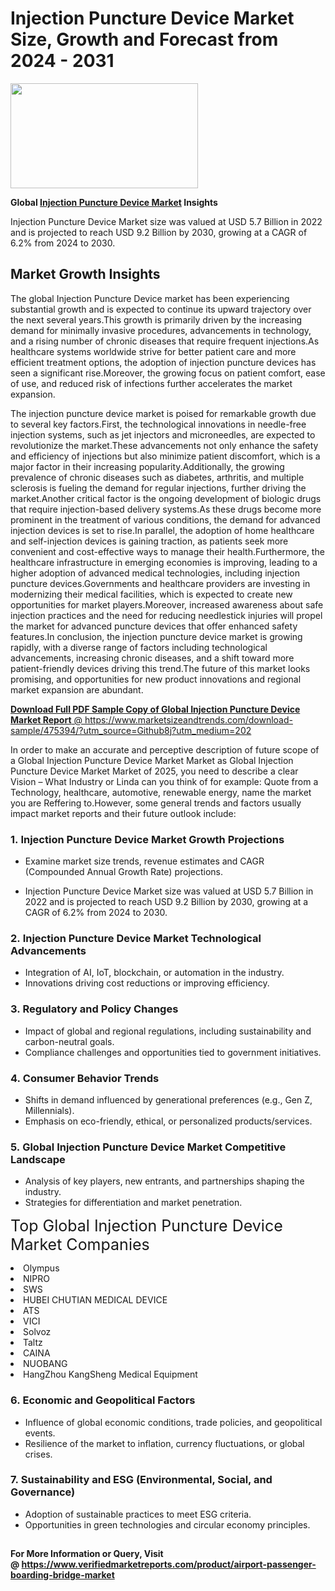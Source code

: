 <H1>Injection Puncture Device Market Size, Growth and Forecast from 2024 - 2031</H1><img class="aligncenter size-medium wp-image-584254" src="https://thirdeyenews.in/wp-content/uploads/2024/09/Global-Market-Research-300x168.jpeg" alt="" width="300" height="168" /><p><strong>Global&nbsp;<a href="https://www.marketsizeandtrends.com/download-sample/475394/?utm_source=Github8j?utm_medium=202">Injection Puncture Device Market</a> Insights</strong></p><p>Injection Puncture Device Market size was valued at USD 5.7 Billion in 2022 and is projected to reach USD 9.2 Billion by 2030, growing at a CAGR of 6.2% from 2024 to 2030.</p><p><h2>Market Growth Insights</h2> <p>The global Injection Puncture Device market has been experiencing substantial growth and is expected to continue its upward trajectory over the next several years.This growth is primarily driven by the increasing demand for minimally invasive procedures, advancements in technology, and a rising number of chronic diseases that require frequent injections.As healthcare systems worldwide strive for better patient care and more efficient treatment options, the adoption of injection puncture devices has seen a significant rise.Moreover, the growing focus on patient comfort, ease of use, and reduced risk of infections further accelerates the market expansion.</p> <p><a href="#"></a></p> <p>The injection puncture device market is poised for remarkable growth due to several key factors.First, the technological innovations in needle-free injection systems, such as jet injectors and microneedles, are expected to revolutionize the market.These advancements not only enhance the safety and efficiency of injections but also minimize patient discomfort, which is a major factor in their increasing popularity.Additionally, the growing prevalence of chronic diseases such as diabetes, arthritis, and multiple sclerosis is fueling the demand for regular injections, further driving the market.Another critical factor is the ongoing development of biologic drugs that require injection-based delivery systems.As these drugs become more prominent in the treatment of various conditions, the demand for advanced injection devices is set to rise.In parallel, the adoption of home healthcare and self-injection devices is gaining traction, as patients seek more convenient and cost-effective ways to manage their health.Furthermore, the healthcare infrastructure in emerging economies is improving, leading to a higher adoption of advanced medical technologies, including injection puncture devices.Governments and healthcare providers are investing in modernizing their medical facilities, which is expected to create new opportunities for market players.Moreover, increased awareness about safe injection practices and the need for reducing needlestick injuries will propel the market for advanced puncture devices that offer enhanced safety features.In conclusion, the injection puncture device market is growing rapidly, with a diverse range of factors including technological advancements, increasing chronic diseases, and a shift toward more patient-friendly devices driving this trend.The future of this market looks promising, and opportunities for new product innovations and regional market expansion are abundant.</p> <p><a href="#"></p><p><span class=""><strong>Download Full PDF Sample Copy of Global Injection Puncture Device Market Report</strong> @ <a href="https://www.marketsizeandtrends.com/download-sample/475394/?utm_source=Github8j?utm_medium=202" target="_blank">https://www.marketsizeandtrends.com/download-sample/475394/?utm_source=Github8j?utm_medium=202</a></span></p><p>In order to make an accurate and perceptive description of future scope of a Global&nbsp;Injection Puncture Device Market Market as Global&nbsp;Injection Puncture Device Market Market of 2025, you need to describe a clear Vision &ndash; What Industry or Linda can you think of for example: Quote from a Technology, healthcare, automotive, renewable energy, name the market you are Reffering to.However, some general trends and factors usually impact market reports and their future outlook include:</p><h3>1.&nbsp;<strong>Injection Puncture Device Market Growth Projections</strong></h3><ul><li>Examine market size trends, revenue estimates and CAGR (Compounded Annual Growth Rate) projections.</li><li><p>Injection Puncture Device Market size was valued at USD 5.7 Billion in 2022 and is projected to reach USD 9.2 Billion by 2030, growing at a CAGR of 6.2% from 2024 to 2030.</p></li></ul><h3>2.&nbsp;<strong>Injection Puncture Device Market Technological Advancements</strong></h3><ul><li>Integration of AI, IoT, blockchain, or automation in the industry.</li><li>Innovations driving cost reductions or improving efficiency.</li></ul><h3>3.&nbsp;<strong>Regulatory and Policy Changes</strong></h3><ul><li>Impact of global and regional regulations, including sustainability and carbon-neutral goals.</li><li>Compliance challenges and opportunities tied to government initiatives.</li></ul><h3>4.&nbsp;<strong>Consumer Behavior Trends</strong></h3><ul><li>Shifts in demand influenced by generational preferences (e.g., Gen Z, Millennials).</li><li>Emphasis on eco-friendly, ethical, or personalized products/services.</li></ul><h3>5.&nbsp;<strong>Global Injection Puncture Device Market Competitive Landscape</strong></h3><ul><li>Analysis of key players, new entrants, and partnerships shaping the industry.</li><li>Strategies for differentiation and market penetration.</li></ul><p data-pm-slice="1 1 []"><span style="color: inherit; font-family: inherit; font-size: 25px;">Top Global Injection Puncture Device Market Companies</span></p><div class="" data-test-id=""><p><li>Olympus</li><li> NIPRO</li><li> SWS</li><li> HUBEI CHUTIAN MEDICAL DEVICE</li><li> ATS</li><li> VICI</li><li> Solvoz</li><li> Taltz</li><li> CAINA</li><li> NUOBANG</li><li> HangZhou KangSheng Medical Equipment</li></p></div><h3>6.&nbsp;<strong>Economic and Geopolitical Factors</strong></h3><ul><li>Influence of global economic conditions, trade policies, and geopolitical events.</li><li>Resilience of the market to inflation, currency fluctuations, or global crises.</li></ul><h3>7.&nbsp;<strong>Sustainability and ESG (Environmental, Social, and Governance)</strong></h3><ul><li>Adoption of sustainable practices to meet ESG criteria.</li><li>Opportunities in green technologies and circular economy principles.</li></ul><h2><strong style="font-size: 14px;">For More Information or Query, Visit @&nbsp;</strong><a style="background-color: #ffffff; font-size: 14px;" href="https://www.marketsizeandtrends.com/report/injection-puncture-device-market/" target="_blank">https://www.verifiedmarketreports.com/product/airport-passenger-boarding-bridge-market</a></h2>